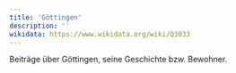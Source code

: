 ```yaml
---
title: 'Göttingen'
description: ''
wikidata: https://www.wikidata.org/wiki/Q3033
---
```


Beiträge über Göttingen, seine Geschichte bzw. Bewohner.
